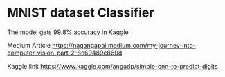 # MNIST dataset Classifier

The model gets 99.8% accuracy in Kaggle

Medium Article https://nagangapal.medium.com/my-journey-into-computer-vision-part-2-8e69489c860d

Kaggle link https://www.kaggle.com/angadp/simple-cnn-to-predict-digits
